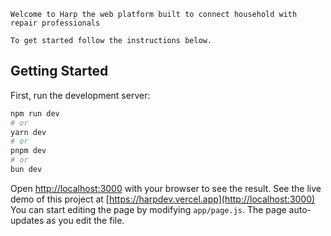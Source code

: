 ```
Welcome to Harp the web platform built to connect household with repair professionals
```

```
To get started follow the instructions below.
```

## Getting Started

First, run the development server:

```bash
npm run dev
# or
yarn dev
# or
pnpm dev
# or
bun dev
```

Open [http://localhost:3000](http://localhost:3000) with your browser to see the result.
See the live demo of this project at [https://harpdev.vercel.app](http://localhost:3000)
You can start editing the page by modifying `app/page.js`. The page auto-updates as you edit the file.
